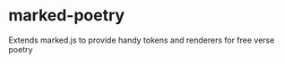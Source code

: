 marked-poetry
=============

Extends marked.js to provide handy tokens and renderers for free verse poetry
